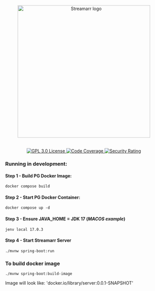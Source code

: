 <p align="center">

<br />

<img src="https://github.com/streamarr/streamarr-ux/blob/main/branding/assets/streamarr-logo-text.svg" width="425" alt="Streamarr logo">

<br />
<br />
<br />

<a href="https://github.com/streamarr/streamarr-server/blob/main/LICENSE">
<img alt="GPL 3.0 License" src="https://img.shields.io/badge/license-GPL--3.0-orange.svg"/>
</a>

<a href="https://sonarcloud.io/summary/new_code?id=streamarr_streamarr-server">
<img alt="Code Coverage" src="https://sonarcloud.io/api/project_badges/measure?project=streamarr_streamarr-server&metric=coverage"/>
</a>

<a href="https://sonarcloud.io/summary/new_code?id=streamarr_streamarr-server">
<img alt="Security Rating" src="https://sonarcloud.io/api/project_badges/measure?project=streamarr_streamarr-server&metric=security_rating"/>
</a>

</p>

### Running in development:

#### Step 1 - Build PG Docker Image:

`docker compose build`

#### Step 2 - Start PG Docker Container:

`docker compose up -d`

#### Step 3 - Ensure JAVA_HOME = JDK 17 (_MACOS example_)

`jenv local 17.0.3`

#### Step 4 - Start Streamarr Server

`./mvnw spring-boot:run`

### To build docker image

`./mvnw spring-boot:build-image`

Image will look like:
'docker.io/library/server:0.0.1-SNAPSHOT'
